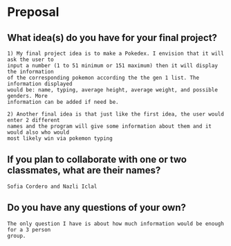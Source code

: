 # Preposal

## What idea(s) do you have for your final project?

	1) My final project idea is to make a Pokedex. I envision that it will ask the user to 
	input a number (1 to 51 minimum or 151 maximum) then it will display the information 
	of the corresponding pokemon according the the gen 1 list. The information displayed
	would be: name, typing, average height, average weight, and possible genders. More
	information can be added if need be.

	2) Another final idea is that just like the first idea, the user would enter 2 different 
	names and the program will give some information about them and it would also who would 
	most likely win via pokemon typing

## If you plan to collaborate with one or two classmates, what are their names?

	Sofia Cordero and Nazli Iclal

## Do you have any questions of your own?

	The only question I have is about how much information would be enough for a 3 person 
	group.
